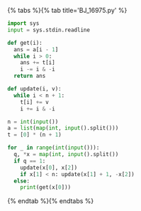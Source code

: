 {% tabs %}{% tab title='BJ_16975.py' %}

```py
import sys
input = sys.stdin.readline

def get(i):
  ans = a[i - 1]
  while i > 0:
    ans += t[i]
    i -= i & -i
  return ans

def update(i, v):
  while i < n + 1:
    t[i] += v
    i += i & -i

n = int(input())
a = list(map(int, input().split()))
t = [0] * (n + 1)

for _ in range(int(input())):
  q, *x = map(int, input().split())
  if q == 1:
    update(x[0], x[2])
    if x[1] < n: update(x[1] + 1, -x[2])
  else:
    print(get(x[0]))
```

{% endtab %}{% endtabs %}
